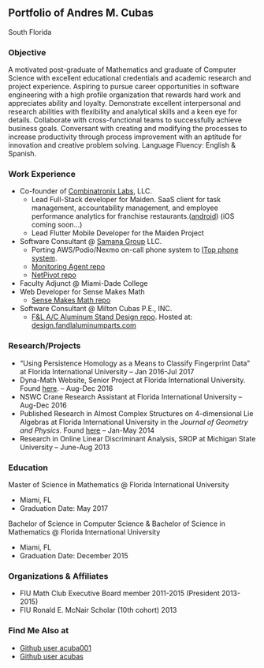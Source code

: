 <!-- ## Welcome to GitHub Pages

You can use the [editor on GitHub](https://github.com/acuba001/acuba001.github.io/edit/master/index.md) to maintain and preview the content for your website in Markdown files.

Whenever you commit to this repository, GitHub Pages will run [Jekyll](https://jekyllrb.com/) to rebuild the pages in your site, from the content in your Markdown files.

### Markdown

Markdown is a lightweight and easy-to-use syntax for styling your writing. It includes conventions for

```markdown
Syntax highlighted code block

# Header 1
## Header 2
### Header 3

- Bulleted
- List

1. Numbered
2. List

**Bold** and _Italic_ and `Code` text

[Link](url) and ![Image](src)
```

For more details see [GitHub Flavored Markdown](https://guides.github.com/features/mastering-markdown/).

### Jekyll Themes

Your Pages site will use the layout and styles from the Jekyll theme you have selected in your [repository settings](https://github.com/acuba001/acuba001.github.io/settings). The name of this theme is saved in the Jekyll `_config.yml` configuration file.

### Support or Contact

Having trouble with Pages? Check out our [documentation](https://help.github.com/categories/github-pages-basics/) or [contact support](https://github.com/contact) and we’ll help you sort it out. -->

## Portfolio of Andres M. Cubas

South Florida

### Objective

A motivated post-graduate of Mathematics and graduate of Computer Science with excellent educational credentials and
academic research and project experience. Aspiring to pursue career opportunities in software engineering with a high profile
organization that rewards hard work and appreciates ability and loyalty. Demonstrate excellent interpersonal and research
abilities with flexibility and analytical skills and a keen eye for details. Collaborate with cross-functional teams to successfully
achieve business goals. Conversant with creating and modifying the processes to increase productivity through process
improvement with an aptitude for innovation and creative problem solving. Language Fluency: English & Spanish.

### Work Experience
- Co-founder of [Combinatronix Labs](https://github.com/Combinatronix-Labs), LLC.
  * Lead Full-Stack developer for Maiden. SaaS client for task management, accountability management, and employee performance analytics for franchise restaurants.([android](https://play.google.com/store/apps/details?id=com.combinatronixlabs.maiden_flutter.prod)) (iOS coming soon...)
  * Lead Flutter Mobile Developer for the Maiden Project
- Software Consultant @ [Samana Group](https://github.com/samanamonitor) LLC.
  * Porting AWS/Podio/Nexmo on-call phone system to [ITop phone system](https://github.com/samanamonitor/itop-install).
  * [Monitoring Agent repo](https://github.com/samanamonitor/Monitoring_Agent)
  * [NetPivot repo](https://github.com/fabbaena/NetPivot)
- Faculty Adjunct @ Miami-Dade College
- Web Developer for Sense Makes Math
  * [Sense Makes Math repo](https://github.com/acuba001/Sense_Makes_Math)
- Software Consultant @ Milton Cubas P.E., INC.
  * [F&L A/C Aluminum Stand Design repo](https://github.com/acuba001/F-L-A-C-Aluminum-Stand-Design-NOA). Hosted at: [design.fandlaluminumparts.com](https://design.fandlaluminumparts.com/)

### Research/Projects

- “Using Persistence Homology as a Means to Classify Fingerprint Data” at Florida International University – Jan 2016-Jul 2017
- Dyna-Math Website, Senior Project at Florida International University. Found [here](https://github.com/FIU-SCIS-Senior-Projects/Dynamic-Mathematics-Priciples). – Aug-Dec 2016
- NSWC Crane Research Assistant at Florida International University – Aug-Dec 2016
- Published Research in Almost Complex Structures on 4-dimensional Lie Algebras at Florida International University in the *Journal of Geometry and Physics*. Found [here](https://doi.org/10.1016/j.geomphys.2015.08.020) – Jan-May 2014
- Research in Online Linear Discriminant Analysis, SROP at Michigan State University – June-Aug 2013

### Education

Master of Science in Mathematics @ Florida International University 
  - Miami, FL 
  - Graduation Date: May 2017

Bachelor of Science in Computer Science & Bachelor of Science in Mathematics @ Florida International University
  - Miami, FL
  - Graduation Date: December 2015

### Organizations & Affiliates

- FIU Math Club Executive Board member 2011-2015 (President 2013-2015)
- FIU Ronald E. McNair Scholar (10th cohort) 2013

### Find Me Also at

- [Github user acuba001](https://github.com/acuba001)
- [Github user acubas](https://github.com/acubas)
